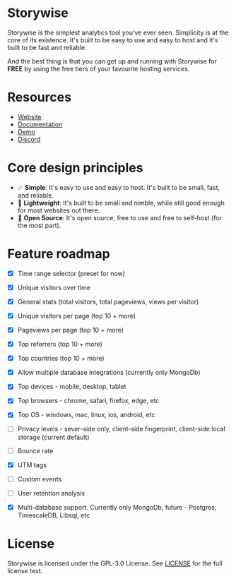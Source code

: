 # Storywise


Storywise is the simplest analytics tool you've ever seen. Simplicity is at the core of its existence. It's built to be easy to use and easy to host and it's built to be fast and reliable. 

And the best thing is that you can get up and running with Storywise for **FREE** by using the free tiers of your favourite hosting services.

# Resources

- [Website](https://joinstorywise.com)
- [Documentation](https://joinstorywise.com/docs)
- [Demo](https://demo.joinstorywise.com/admin)
- [Discord](https://discord.gg/vuWTHEGB2y)

# Core design principles

- ✅ **Simple**: It's easy to use and easy to host. It's built to be small, fast, and reliable.
- 🚀 **Lightweight**: It's built to be small and nimble, while still good enough for most websites out there.
- 🫴 **Open Source**: It's open source, free to use and free to self-host (for the most part).

# Feature roadmap
- [x] Time range selector (preset for now)
- [x] Unique visitors over time
- [x] General stats (total visitors, total pageviews, views per visitor)
- [x] Unique visitors per page (top 10 + more)
- [x] Pageviews per page (top 10 + more)
- [x] Top referrers (top 10 + more)
- [x] Top countries (top 10 + more)
- [x] Allow multiple database integrations (currently only MongoDb)
- [x] Top devices - mobile, desktop, tablet
- [x] Top browsers - chrome, safari, firefox, edge, etc
- [x] Top OS - windows, mac, linux, ios, android, etc
- [ ] Privacy levels - sever-side only, client-side fingerprint, client-side local storage (current default)
- [ ] Bounce rate
- [x] UTM tags
- [ ] Custom events
- [ ] User retention analysis
- [x] Multi-database support. Currently only MongoDb, future - Postgres, TimescaleDB, Libsql, etc


# License

Storywise is licensed under the GPL-3.0 License. See [LICENSE](LICENSE.md) for the full license text.
